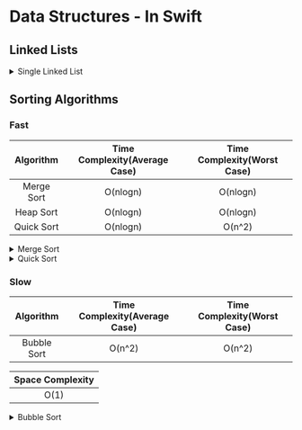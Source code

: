 # Data Structures - In Swift

## Linked Lists

<details><summary>Single Linked List</summary>
<p>

#### The linked list is a linear data structure that contains a sequence of elements such that each element links to its next element in the sequence. Each element in a linked list is called "Node".

| Operation | Time Complexity(Average Case) | Time Complexity(Worst Case) |
| :---: | :---: | :---: |
| Insert | O(1) | O(1) |
| Delete | O(1) | O(1) |
| Search | O(1) | O(n) |

| Space Complexity(Worst Case) |
| :---: |
| O(n) |

<details><summary>Code</summary>
<p>

```swift
print("hello world!")
```

</p>
</details>

</p>
</details>

## Sorting Algorithms

### Fast
| Algorithm | Time Complexity(Average Case) | Time Complexity(Worst Case) |
| :---: | :---: | :---: |
| Merge Sort | O(nlogn) | O(nlogn) |
| Heap Sort | O(nlogn) | O(nlogn) |
| Quick Sort | O(nlogn) | O(n^2) |

<details><summary>Merge Sort</summary>
<p>

#### Merge sort is one of the most efficient sorting algorithms. With a time complexity of O(log n), it’s one of the fastest of all general-purpose sorting algorithms. The idea behind merge sort is divide and conquer; to break up a big problem into several smaller, easier to solve problems and then combine those solutions into a final result. The merge sort mantra is to split first and merge after.

The merge sort algorithm works as follows:
1. First split the list in half. You now have two unsorted lists:
2. Now keep splitting the resulting list until you can’t split anymore. In the end, you will have one (sorted!) item in each list:
3. Finally merge the lists together in the reverse order in which you split them. During each merge, you put the contents in sorted order. This is easy because each individual list has already been sorted:
  
| Operation | Time Complexity(Average Case) | Time Complexity(Worst Case) |
| :---: | :---: | :---: |
| Sort | O(nlogn) | O(nlogn) |

| Space Complexity |
| :---: |
| O(nlogn) |

</p>
</details>

<details><summary>Quick Sort</summary>
<p>

#### Quick Sort is an efficient inplace sorting algorithm that takes constant amount of space. Basic idea behind quick sort is to select a pivot element and arrange elements lower than pivot on left and greater than pivot on right to find a partition index. An ideal pivot would split the elements evenly between the less than and greater than partitions.

Three steps are involved in whole process

1. Pivot selection: Pick an element, called a pivot, from the array (usually the leftmost or the rightmost element of the partition).
2. Partitioning: Reorder the array so that all elements with values less than the pivot come before the pivot, while all elements with values greater than the pivot come after it (equal values can go either way). After this partitioning, the pivot is in its final position.
 3. Recur: Recursively apply the above steps to the sub-array of elements with smaller values than pivot and separately to the sub-array of elements with greater values than pivot.

### Types of Quick Sort
1. Choose middle element as pivot
2. `Lomuto’s partitioning` - Choose the last element as the pivot. 
`Issues` - Duplicates end up in the less than partition and aren’t grouped together
3. `Hoare’s partitioning` - Uses two indices that start at the ends of the array being partitioned, then move toward each other, until they detect an inversion: a pair of elements, one greater than or equal to the pivot, one lesser or equal, that are in the wrong order relative to each other. The inverted elements are then swapped. When the indices meet, the algorithm stops and returns the final index. Hoare's scheme is more efficient than Lomuto's partition scheme because it does three times fewer swaps on average, and it creates efficient partitions even when all values are equal.
`Issues` - Like Lomuto's partition scheme, Hoare's partitioning also would cause Quicksort to degrade to O(n^2) for already sorted input, if the pivot was chosen as the first or the last element. Duplicates can be all over the place
4. Median element strategy
5. `Dutch national flag partitioning` - Technique to use if you have lots of duplicate elements in the array to be sorted.

### Reading reference
1. https://github.com/raywenderlich/swift-algorithm-club/tree/master/Quicksort
2. https://en.wikipedia.org/wiki/Quicksort
3. https://www.youtube.com/watch?v=COk73cpQbFQ

| Operation | Time Complexity(Average Case) | Time Complexity(Worst Case) |
| :---: | :---: | :---: |
| Sort | O(nlogn) | O(n^2) |

| Space Complexity |
| :---: |
| O(1) |

### Optimizations

1. To make sure at most O(log n) space is used, recur first into the smaller side of the partition, then use a tail call to recur into the other, or update the parameters to no longer include the now sorted smaller side, and iterate to sort the larger side.
2. When the number of elements is below some threshold (perhaps ten elements), switch to a non-recursive sorting algorithm such as insertion sort that performs fewer swaps, comparisons or other operations on such small arrays. The ideal 'threshold' will vary based on the details of the specific implementation.

</p>
</details>

### Slow
| Algorithm | Time Complexity(Average Case) | Time Complexity(Worst Case) |
| :---: | :---: | :---: |
| Bubble Sort | O(n^2) | O(n^2) |

| Space Complexity |
| :---: |
| O(1) |

<details><summary>Bubble Sort</summary>
<p>

#### One of the simplest sorts is the bubble sort, which repeatedly compares adjacent values and swaps them, if needed, to perform the sort. The larger values in the set will therefore "bubble up" to the end of the collection.

</p>
</details>
